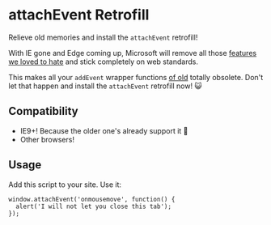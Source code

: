 attachEvent Retrofill
=====================

Relieve old memories and install the `attachEvent` retrofill! 

With IE gone and Edge coming up, Microsoft will remove all those [features we loved to hate](https://blogs.windows.com/msedgedev/2015/05/06/a-break-from-the-past-part-2-saying-goodbye-to-activex-vbscript-attachevent/) and stick completely on web standards. 

This makes all your `addEvent` wrapper functions [of old](http://jsfiddle.net/desandro/HFffq/) totally obsolete. Don't let that happen and install the `attachEvent` retrofill now! :smiley_cat:

## Compatibility

* IE9+! Because the older one's already support it :metal:
* Other browsers!

## Usage

Add this script to your site. Use it:

```
window.attachEvent('onmousemove', function() {
  alert('I will not let you close this tab');
});
```
